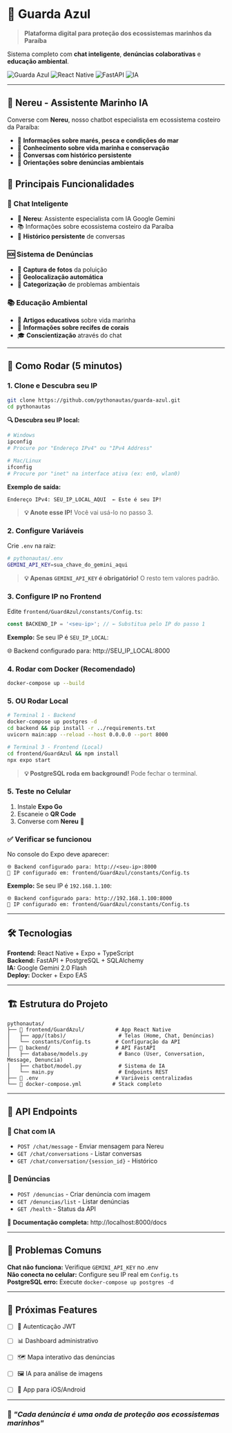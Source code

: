 # 🌊 Guarda Azul

> **Plataforma digital para proteção dos ecossistemas marinhos da Paraíba**

Sistema completo com **chat inteligente**, **denúncias colaborativas** e **educação ambiental**.

![Guarda Azul](https://img.shields.io/badge/Status-Ativo-brightgreen) ![React Native](https://img.shields.io/badge/React%20Native-Expo-blue) ![FastAPI](https://img.shields.io/badge/FastAPI-PostgreSQL-green) ![IA](https://img.shields.io/badge/IA-Google%20Gemini-orange)

---

## 🤖 Nereu - Assistente Marinho IA

Converse com **Nereu**, nosso chatbot especialista em ecossistema costeiro da Paraíba:

- 🌊 **Informações sobre marés, pesca e condições do mar**
- 🐠 **Conhecimento sobre vida marinha e conservação**  
- 💬 **Conversas com histórico persistente**
- 🎯 **Orientações sobre denúncias ambientais**

## 📱 Principais Funcionalidades

### **💬 Chat Inteligente**
- 🤖 **Nereu**: Assistente especialista com IA Google Gemini
- 📚 Informações sobre ecossistema costeiro da Paraíba
- 💾 **Histórico persistente** de conversas

### **🆘 Sistema de Denúncias**
- 📸 **Captura de fotos** da poluição
- 📍 **Geolocalização automática**  
- 📝 **Categorização** de problemas ambientais

### **📚 Educação Ambiental**
- 📖 **Artigos educativos** sobre vida marinha
- 🪸 **Informações sobre recifes de corais**
- 🎓 **Conscientização** através do chat

---

## 🚀 Como Rodar (5 minutos)

### **1. Clone e Descubra seu IP**
```bash
git clone https://github.com/pythonautas/guarda-azul.git
cd pythonautas
```

**🔍 Descubra seu IP local:**
```bash
# Windows
ipconfig
# Procure por "Endereço IPv4" ou "IPv4 Address"

# Mac/Linux  
ifconfig
# Procure por "inet" na interface ativa (ex: en0, wlan0)
```
**Exemplo de saída:**
```
Endereço IPv4: SEU_IP_LOCAL_AQUI  ← Este é seu IP!
```
> **💡 Anote esse IP!** Você vai usá-lo no passo 3.

### **2. Configure Variáveis**
Crie `.env` na raiz:
```bash
# pythonautas/.env
GEMINI_API_KEY=sua_chave_do_gemini_aqui
```

> **💡 Apenas `GEMINI_API_KEY` é obrigatório!** O resto tem valores padrão.

### **3. Configure IP no Frontend**
Edite `frontend/GuardAzul/constants/Config.ts`:
```typescript
const BACKEND_IP = '<seu-ip>'; // ← Substitua pelo IP do passo 1
```
**Exemplo:** Se seu IP é `SEU_IP_LOCAL`:

🌐 Backend configurado para: http://SEU_IP_LOCAL:8000

### **4. Rodar com Docker (Recomendado)**
```bash
docker-compose up --build
```

### **5. OU Rodar Local**
```bash
# Terminal 1 - Backend
docker-compose up postgres -d
cd backend && pip install -r ../requirements.txt
uvicorn main:app --reload --host 0.0.0.0 --port 8000

# Terminal 3 - Frontend (Local) 
cd frontend/GuardAzul && npm install
npx expo start
```
> **💡 PostgreSQL roda em background!** Pode fechar o terminal.

### **5. Teste no Celular**
1. Instale **Expo Go** 
2. Escaneie o **QR Code**
3. Converse com **Nereu** 🤖

### **✅ Verificar se funcionou**
No console do Expo deve aparecer:
```
🌐 Backend configurado para: http://<seu-ip>:8000
📁 IP configurado em: frontend/GuardAzul/constants/Config.ts
```
**Exemplo:** Se seu IP é `192.168.1.100`:
```
🌐 Backend configurado para: http://192.168.1.100:8000
📁 IP configurado em: frontend/GuardAzul/constants/Config.ts
```

---

## 🛠️ Tecnologias

**Frontend:** React Native + Expo + TypeScript  
**Backend:** FastAPI + PostgreSQL + SQLAlchemy  
**IA:** Google Gemini 2.0 Flash  
**Deploy:** Docker + Expo EAS  

---

## 🏗️ Estrutura do Projeto

```
pythonautas/
├── 📱 frontend/GuardAzul/          # App React Native
│   ├── app/(tabs)/                 # Telas (Home, Chat, Denúncias)
│   └── constants/Config.ts        # Configuração da API
├── 🚀 backend/                     # API FastAPI
│   ├── database/models.py          # Banco (User, Conversation, Message, Denuncia)
│   ├── chatbot/model.py            # Sistema de IA
│   └── main.py                     # Endpoints REST
├── 🔧 .env                         # Variáveis centralizadas
└── 🐳 docker-compose.yml          # Stack completo
```

---

## 🔌 API Endpoints

### **💬 Chat com IA**
- `POST /chat/message` - Enviar mensagem para Nereu
- `GET /chat/conversations` - Listar conversas
- `GET /chat/conversation/{session_id}` - Histórico

### **🌊 Denúncias**
- `POST /denuncias` - Criar denúncia com imagem
- `GET /denuncias/list` - Listar denúncias
- `GET /health` - Status da API

📖 **Documentação completa:** http://localhost:8000/docs

---

## 🔧 Problemas Comuns

**Chat não funciona:** Verifique `GEMINI_API_KEY` no .env  
**Não conecta no celular:** Configure seu IP real em `Config.ts`  
**PostgreSQL erro:** Execute `docker-compose up postgres -d`

---

## 🔮 Próximas Features

- [ ] 🔐 Autenticação JWT
- [ ] 📊 Dashboard administrativo  
- [ ] 🗺️ Mapa interativo das denúncias
- [ ] 🖼️ IA para análise de imagens
- [ ] 📱 App para iOS/Android


---

### 🌊 *"Cada denúncia é uma onda de proteção aos ecossistemas marinhos"*
